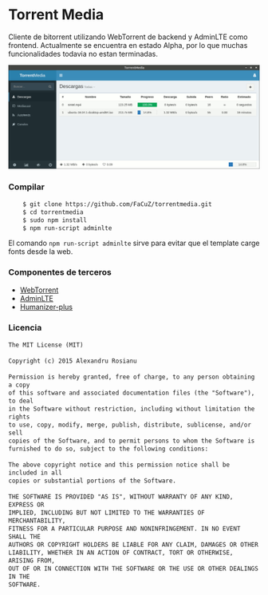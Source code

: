 # Torrent Media

Cliente de bitorrent utilizando WebTorrent de backend y AdminLTE como frontend. Actualmente se encuentra en estado Alpha, por lo que muchas funcionalidades todavia no estan terminadas.

![TorrentMedia Preview](https://raw.githubusercontent.com/FaCuZ/torrentmedia/master/preview.png)

### Compilar

```
	$ git clone https://github.com/FaCuZ/torrentmedia.git
	$ cd torrentmedia
	$ sudo npm install
	$ npm run-script adminlte
```

El comando `npm run-script adminlte` sirve para evitar que el template carge fonts desde la web. 

### Componentes de terceros
* [WebTorrent](https://github.com/feross/webtorrent)
* [AdminLTE](https://github.com/almasaeed2010/AdminLTE)
* [Humanizer-plus](https://github.com/HubSpot/humanize)

### Licencia
```
The MIT License (MIT)

Copyright (c) 2015 Alexandru Rosianu

Permission is hereby granted, free of charge, to any person obtaining a copy
of this software and associated documentation files (the "Software"), to deal
in the Software without restriction, including without limitation the rights
to use, copy, modify, merge, publish, distribute, sublicense, and/or sell
copies of the Software, and to permit persons to whom the Software is
furnished to do so, subject to the following conditions:

The above copyright notice and this permission notice shall be included in all
copies or substantial portions of the Software.

THE SOFTWARE IS PROVIDED "AS IS", WITHOUT WARRANTY OF ANY KIND, EXPRESS OR
IMPLIED, INCLUDING BUT NOT LIMITED TO THE WARRANTIES OF MERCHANTABILITY,
FITNESS FOR A PARTICULAR PURPOSE AND NONINFRINGEMENT. IN NO EVENT SHALL THE
AUTHORS OR COPYRIGHT HOLDERS BE LIABLE FOR ANY CLAIM, DAMAGES OR OTHER
LIABILITY, WHETHER IN AN ACTION OF CONTRACT, TORT OR OTHERWISE, ARISING FROM,
OUT OF OR IN CONNECTION WITH THE SOFTWARE OR THE USE OR OTHER DEALINGS IN THE
SOFTWARE.
```